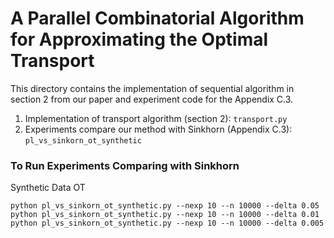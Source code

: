 # A Parallel Combinatorial Algorithm for Approximating the Optimal Transport

This directory contains the implementation of sequential algorithm in section 2 from our paper and experiment code for the Appendix C.3.

1. Implementation of transport algorithm (section 2): `transport.py`
2. Experiments compare our method with Sinkhorn (Appendix C.3): `pl_vs_sinkorn_ot_synthetic`


### To Run Experiments Comparing with Sinkhorn
Synthetic Data OT

    python pl_vs_sinkorn_ot_synthetic.py --nexp 10 --n 10000 --delta 0.05
    python pl_vs_sinkorn_ot_synthetic.py --nexp 10 --n 10000 --delta 0.01
    python pl_vs_sinkorn_ot_synthetic.py --nexp 10 --n 10000 --delta 0.005
